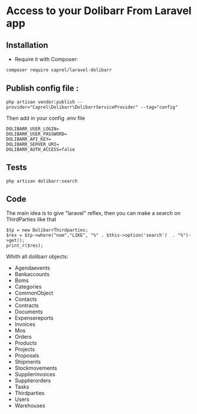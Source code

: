 # Access to your Dolibarr From Laravel app

## Installation

- Require it with Composer:

```bash
composer require caprel/laravel-dolibarr
```


## Publish config file :


```
php artisan vendor:publish --provider="Caprel\Dolibarr\DolibarrServiceProvider" --tag="config"
```

Then add in your config .env file 

```
DOLIBARR_USER_LOGIN=
DOLIBARR_USER_PASSWORD=
DOLIBARR_API_KEY=
DOLIBARR_SERVER_URI=
DOLIBARR_AUTH_ACCESS=false
```

## Tests

```
php artisan dolibarr:search
```

## Code

The main idea is to give "laravel" reflex, then you can make a search on ThirdParties like that

```
$tp = new DolibarrThirdparties;
$res = $tp->where("nom","LIKE", "%" . $this->option('search')  . "%")->get();
print_r($res);
```

Whith all dolibarr objects:
 * Agendaevents
 * Bankaccounts
 * Boms
 * Categories
 * CommonObject
 * Contacts
 * Contracts
 * Documents
 * Expensereports
 * Invoices
 * Mos
 * Orders
 * Products
 * Projects
 * Proposals
 * Shipments
 * Stockmovements
 * Supplierinvoices
 * Supplierorders
 * Tasks
 * Thirdparties
 * Users
 * Warehouses

